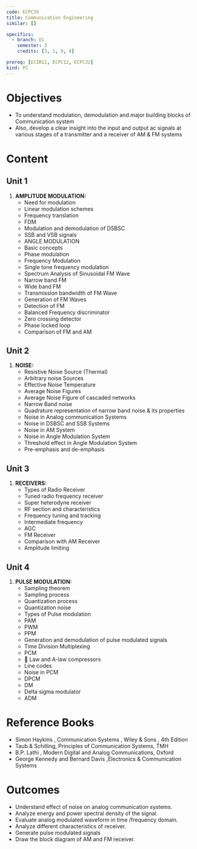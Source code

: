 ```yaml
---
code: ECPC35
title: Communication Engineering
similar: []

specifics:
  - branch: EC
    semester: 3
    credits: [3, 1, 0, 4]

prereq: [ECIR11, ECPC12, ECPC32]
kind: PC
---
```


# Objectives

- To understand modulation, demodulation and major building blocks of Communication system
- Also, develop a clear insight into the input and output ac signals at various stages of a transmitter and a receiver of AM & FM systems

# Content

## Unit 1

1. **AMPLITUDE MODULATION:**
   - Need for modulation
   - Linear modulation schemes
   - Frequency translation
   - FDM
   - Modulation and demodulation of DSBSC
   - SSB and VSB signals
   - ANGLE MODULATION
   - Basic concepts
   - Phase modulation
   - Frequency Modulation
   - Single tone frequency modulation
   - Spectrum Analysis of Sinusoidal FM Wave
   - Narrow band FM
   - Wide band FM
   - Transmission bandwidth of FM Wave
   - Generation of FM Waves
   - Detection of FM
   - Balanced Frequency discriminator
   - Zero crossing detector
   - Phase locked loop
   - Comparison of FM and AM

## Unit 2

1. **NOISE:**
   - Resistive Noise Source (Thermal)
   - Arbitrary noise Sources
   - Effective Noise Temperature
   - Average Noise Figures
   - Average Noise Figure of cascaded networks
   - Narrow Band noise
   - Quadrature representation of narrow band noise & its properties
   - Noise in Analog communication Systems
   - Noise in DSBSC and SSB Systems
   - Noise in AM System
   - Noise in Angle Modulation System
   - Threshold effect in Angle Modulation System
   - Pre-emphasis and de-emphasis

## Unit 3

1. **RECEIVERS:**
   - Types of Radio Receiver
   - Tuned radio frequency receiver
   - Super heterodyne receiver
   - RF section and characteristics
   - Frequency tuning and tracking
   - Intermediate frequency
   - AGC
   - FM Receiver
   - Comparison with AM Receiver
   - Amplitude limiting

## Unit 4

1. **PULSE MODULATION:**
   - Sampling theorem
   - Sampling process
   - Quantization process
   - Quantization noise
   - Types of Pulse modulation
   - PAM
   - PWM
   - PPM
   - Generation and demodulation of pulse modulated signals
   - Time Division Multiplexing
   - PCM
   -  Law and A-law compressors
   - Line codes
   - Noise in PCM
   - DPCM
   - DM
   - Delta sigma modulator
   - ADM

# Reference Books

- Simon Haykins , Communication Systems , Wiley & Sons , 4th Edition
- Taub & Schilling, Principles of Communication Systems, TMH
- B.P. Lathi , Modern Digital and Analog Communications, Oxford
- George Kennedy and Bernard Davis ,Electronics & Communication Systems

# Outcomes

- Understand effect of noise on analog communication systems.
- Analyze energy and power spectral density of the signal.
- Evaluate analog modulated waveform in time /frequency domain.
- Analyze different characteristics of receiver.
- Generate pulse modulated signals
- Draw the block diagram of AM and FM receiver.
